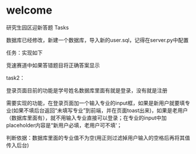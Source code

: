 # welcome
研究生园区迎新答题
Tasks

数据库已经修改，新建一个数据库，导入新的user.sql，记得在server.py中配置

任务：实现如下

竞速赛道中如果答错题目将正确答案显示

task2：

登录页面目前的功能是学号姓名数据库里面有就是登录，没有就是注册

需要实现的功能，在登录页面加一个输入专业的input框，如果是新用户就要填专业(如果不填后台返回“未填写专业”到前端，并在页面toast出来)，如果是老用户（数据库里面有），就不用输入专业直接可以登录；在专业的input中加placeholder内容是“新用户必填，老用户可不填‘；

判断依据：数据库里面的专业值不为空(用正则过滤掉用户输入的空格后再将其值传入后台)

